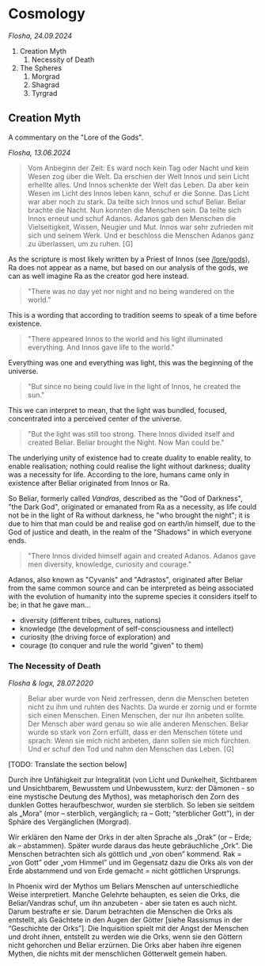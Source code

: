 # Cosmology

*Flosha, 24.09.2024*

1. Creation Myth
    1. Necessity of Death
2. The Spheres
    1. Morgrad
    2. Shagrad
    3. Tyrgrad



## Creation Myth

A commentary on the "Lore of the Gods".

*Flosha, 13.06.2024*

> Vom Anbeginn der Zeit: Es ward noch kein Tag oder Nacht und kein Wesen zog über die Welt. Da erschien der Welt Innos und sein Licht erhellte alles. Und Innos schenkte der Welt das Leben. Da aber kein Wesen im Licht des Innos leben kann, schuf er die Sonne. Das Licht war aber noch zu stark. Da teilte sich Innos und schuf Beliar. Beliar brachte die Nacht. Nun konnten die Menschen sein. Da teilte sich Innos erneut und schuf Adanos. Adanos gab den Menschen die Vielseitigkeit, Wissen, Neugier und Mut. Innos war sehr zufrieden mit sich und seinem Werk. 
> Und er beschloss die Menschen Adanos ganz zu überlassen, um zu ruhen. [G] 

As the scripture is most likely written by a Priest of Innos (see [/lore/gods](/lore/gods)), Ra does not appear as a name, but based on our analysis of the gods, we can as well imagine Ra as the creator god here instead. 

> "There was no day yet nor night and no being wandered on the world."

This is a wording that according to tradition seems to speak of a time before existence. 

> "There appeared Innos to the world and his light illuminated everything. And Innos gave life to the world."

Everything was one and everything was light, this was the beginning of the universe. 

> "But since no being could live in the light of Innos, he created the sun." 

This we can interpret to mean, that the light was bundled, focused, concentrated into a perceived center of the universe. 
 
> "But the light was still too strong. There Innos divided itself and created Beliar. Beliar brought the Night. Now Man could be." 

The underlying unity of existence had to create duality to enable reality, to enable realisation; nothing could realise the light without darkness; duality was a necessity for life. According to the lore, humans came only in existence after Beliar originated from Innos or Ra. 

So Beliar, formerly called *Vandras*, described as the "God of Darkness", "the Dark God", originated or emanated from Ra as a necessity, as life could not be in the light of Ra without darkness, he "who brought the night"; it is due to him that man could be and realise god on earth/in himself, due to the God of justice and death, in the realm of the "Shadows" in which everyone ends.

> "There Innos divided himself again and created Adanos. Adanos gave men diversity, knowledge, curiosity and courage."

Adanos, also known as "Cyvanis" and "Adrastos", originated after Beliar from the same common source and can be interpreted as being associated with the evolution of humanity into the supreme species it considers itself to be; in that he gave man... 
* diversity (different tribes, cultures, nations)
* knowledge (the development of self-consciousness and intellect)
* curiosity (the driving force of exploration) and
* courage (to conquer and rule the world "given" to them) 


### The Necessity of Death

*Flosha & logx, 28.07.2020*

> Beliar aber wurde von Neid zerfressen, denn die Menschen beteten nicht zu ihm und ruhten des Nachts. Da wurde er zornig und er formte sich einen Menschen. Einen Menschen, der nur ihn anbeten sollte. Der Mensch aber ward genau so wie alle anderen Menschen. Beliar wurde so stark von Zorn erfüllt, dass er den Menschen tötete und sprach: Wenn sie mich nicht anbeten, dann sollen sie mich fürchten. Und er schuf den Tod und nahm den Menschen das Leben. [G]

[TODO: Translate the section below]

Durch ihre Unfähigkeit zur Integralität (von Licht und Dunkelheit, Sichtbarem und Unsichtbarem, Bewusstem und Unbewusstem, kurz: der Dämonen - so eine mystische Deutung des Mythos), was metaphorisch den Zorn des dunklen Gottes heraufbeschwor, wurden sie sterblich. So leben sie seitdem als „Mora“ (mor – sterblich, vergänglich; ra – Gott; “sterblicher Gott”), in der Sphäre des Vergänglichen (Morgrad). 

Wir erklären den Name der Orks in der alten Sprache als „Orak“ (or – Erde; ak – abstammen). Später wurde daraus das heute gebräuchliche „Ork“. Die Menschen betrachten sich als göttlich und „von oben” kommend. Rak = „von Gott” oder „vom Himmel” und im Gegensatz dazu die Orks als von der Erde abstammend und von Erde gemacht = nicht göttlichen Ursprungs.

In Phoenix wird der Mythos um Beliars Menschen auf unterschiedliche Weise interpretiert. Manche Gelehrte behaupten, es seien die Orks, die Beliar/Vandras schuf, um ihn anzubeten - aber sie taten es auch nicht. Darum bestrafte er sie. Darum betrachten die Menschen die Orks als entstellt, als Geächtete in den Augen der Götter [siehe Rassismus in der “Geschichte der Orks”]. Die Inquisition spielt mit der Angst der Menschen und droht ihnen, entstellt zu werden wie die Orks, wenn sie den Göttern nicht gehorchen und Beliar erzürnen. Die Orks aber haben ihre eigenen Mythen, die nichts mit der menschlichen Götterwelt gemein haben.

